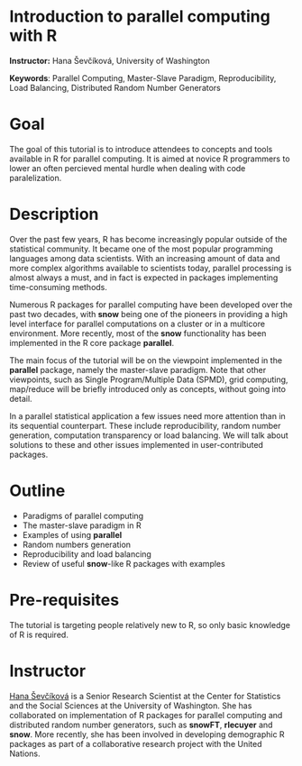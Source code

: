 # Introduction to parallel computing with R
**Instructor:** Hana &#352;ev&#269;&#237;kov&#225;,
University of Washington


**Keywords**: Parallel Computing, Master-Slave Paradigm, Reproducibility, Load Balancing, Distributed Random Number Generators

# Goal

The goal of this tutorial is to introduce attendees to concepts and tools available in R for parallel computing. It is aimed at novice R programmers to lower an often percieved mental hurdle when dealing with code paralelization. 


# Description

Over the past few years, R has become increasingly popular outside of the statistical community. It became one of the most popular programming languages among data scientists. With an increasing amount of data and more complex algorithms available to scientists today, parallel processing is almost always a must, and in fact is expected in packages implementing time-consuming methods. 

Numerous R packages for parallel computing have been developed over the past two decades, with **snow** being one of the pioneers in providing a high level interface for parallel computations on a cluster or in a multicore environment. More recently, most of the **snow** functionality has been implemented in the R core package **parallel**. 

The main focus of the tutorial will be on the viewpoint implemented in the **parallel** package, namely the master-slave paradigm. Note that other viewpoints, such as Single Program/Multiple Data (SPMD), grid computing, map/reduce will be briefly introduced only as concepts, without going into detail.

In a parallel statistical application a few issues need more attention than in its sequential counterpart. These include reproducibility, random number generation, computation transparency or load balancing. We will talk about solutions to these and other issues implemented in  user-contributed packages.

# Outline

* Paradigms of parallel computing
* The master-slave paradigm in R
* Examples of using **parallel**
* Random numbers generation
* Reproducibility and load balancing
* Review of useful **snow**-like R packages with examples

# Pre-requisites

The tutorial is targeting people relatively new to R, so only basic knowledge of R is required.

# Instructor

[Hana &#352;ev&#269;&#237;kov&#225;](http://www.stat.washington.edu/hana) is a Senior Research Scientist at the Center for Statistics and the Social Sciences at the University of Washington. She has collaborated on implementation of R packages for parallel computing and distributed random number generators, such as **snowFT**, **rlecuyer** and **snow**. More recently, she has been involved in developing demographic R packages as part of a collaborative research project with the United Nations.



